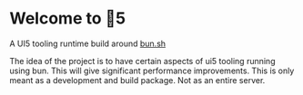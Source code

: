 # Welcome to 🐰5
A UI5 tooling runtime build around [bun.sh](https://bun.sh)

The idea of the project is to have certain aspects of ui5 tooling running using bun. This will give significant performance improvements. This is only meant as a development and build package. Not as an entire server.


